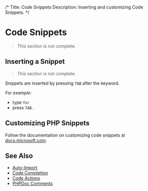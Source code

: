 /*
Title: Code Snippets
Description: Inserting and customizing Code Snippets.
*/

# Code Snippets

> This section is not complete.

## Inserting a Snippet

> This section is not complete.

Snippets are inserted by pressing `TAB` after the keyword.

*For example:*

- type `for`
- press `TAB`.

## Customizing PHP Snippets

Follow the documentation on customizing code snippets at [docs.microsoft.com](https://docs.microsoft.com/visualstudio/ide/walkthrough-creating-a-code-snippet).

## See Also

- [Auto-Import](auto-import.md)
- [Code Completion](code-completion.md)
- [Code Actions](suggestions.md)
- [PHPDoc Comments](phpdoc.md)
